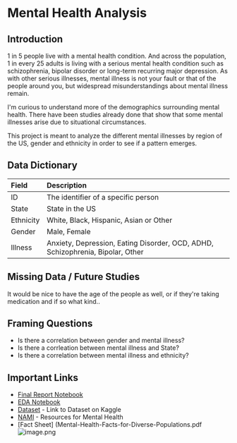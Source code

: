 # Mental Health Analysis

## Introduction

1 in 5 people live with a mental health condition. And across the population, 1 in every 25 adults is living with a serious mental health condition such as schizophrenia, bipolar disorder or long-term recurring major depression. As with other serious illnesses, mental illness is not your fault or that of the people around you, but widespread misunderstandings about mental illness remain.

I'm curious to understand more of the demographics surrounding mental health. There have been studies already done that show that some mental illnesses arise due to situational circumstances. 


This project is meant to analyze the different mental illnesses by region of the US, gender and ethnicity in order to see if a pattern emerges.  

## Data Dictionary

| Field | Description |
| :--- | :--- |
| ID | The identifier of a specific person |
| State | State in the US |
| Ethnicity | White, Black, Hispanic, Asian or Other |
| Gender | Male, Female |
| Illness | Anxiety, Depression, Eating Disorder, OCD, ADHD, Schizophrenia, Bipolar, Other |

## Missing Data / Future Studies
It would be nice to have the age of the people as well, or if they're taking medication and if so what kind..

## Framing Questions
* Is there a correlation between gender and mental illness?
* Is there a corrleation between mental illness and State?
* Is there a correlation between mental illness and ethnicity?

## Important Links

* [Final Report Notebook](report.ipynb)
* [EDA Notebook](eda.ipynb)
* [Dataset](https://www.kaggle.com/bobnis/us-stats-meillness) - Link to Dataset on Kaggle
* [NAMI](https://nami.org/Home) - Resources for Mental Health
* [Fact Sheet] (Mental-Health-Facts-for-Diverse-Populations.pdf![image.png](attachment:image.png)